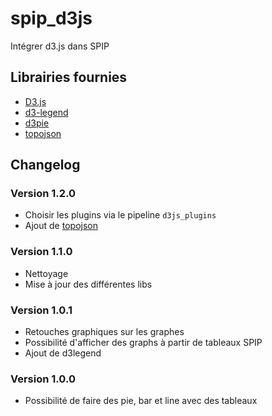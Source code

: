spip_d3js
============

Intégrer d3.js dans SPIP

## Librairies fournies

* [D3.js](https://github.com/mbostock/d3/)
* [d3-legend](https://github.com/susielu/d3-legend/)
* [d3pie](https://github.com/benkeen/d3pie/)
* [topojson](https://github.com/mbostock/topojson)

## Changelog

### Version 1.2.0

* Choisir les plugins via le pipeline ```d3js_plugins```
* Ajout de [topojson](https://github.com/mbostock/topojson)

### Version 1.1.0

* Nettoyage
* Mise à jour des différentes libs

### Version 1.0.1

* Retouches graphiques sur les graphes
* Possibilité d'afficher des graphs à partir de tableaux SPIP
* Ajout de d3legend

### Version 1.0.0

* Possibilité de faire des pie, bar et line avec des tableaux